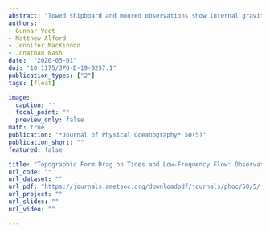 ```yaml
---
abstract: "Towed shipboard and moored observations show internal gravity waves over a tall, supercritical submarine ridge that reaches to 1000 m below the ocean surface in the tropical western Pacific north of Palau. The lee-wave or topographic Froude number, $N h_0 / U_0$ (where $N$ is the buoyancy frequency, $h_0$ the ridge height, and $U_0$ the farfield velocity), ranged between 25 and 140. The waves were generated by a superposition of tidal and low-frequency flows and thus had two distinct energy sources with combined amplitudes of up to 0.2 m/s. Local breaking of the waves led to enhanced rates of dissipation of turbulent kinetic energy reaching above 10<sup>-6</sup> W/kg in the lee of the ridge near topography. Turbulence observations showed a stark contrast between conditions at spring and neap tide. During spring tide, when the tidal flow dominated, turbulence was approximately equally distributed around both sides of the ridge. During neap tide, when the mean flow dominated over tidal oscillations, turbulence was mostly observed on the downstream side of the ridge relative to the mean flow. The drag exerted by the ridge on the flow, estimated to $\\mathcal{O}(10^4)$ N/m for individual ridge crossings, and the associated power loss, thus provide an energy sink both for the low-frequency ocean circulation and the tidal flow."
authors:
- Gunnar Voet
- Matthew Alford
- Jennifer MacKinnon
- Jonathan Nash
date:  "2020-05-01"
doi: "10.1175/JPO-D-19-0257.1"
publication_types: ["2"]
tags: [fleat]

image:
  caption: ''
  focal_point: ""
  preview_only: false
math: true
publication: "*Journal of Physical Oceanography* 50(5)"
publication_short: ""
featured: false

title: "Topographic Form Drag on Tides and Low-Frequency Flow: Observations of Nonlinear Lee Waves over a Tall Submarine Ridge near Palau"
url_code: ""
url_dataset: ""
url_pdf: "https://journals.ametsoc.org/downloadpdf/journals/phoc/50/5/jpo-d-19-0257.1.xml"
url_project: ""
url_slides: ""
url_video: ""

---
```



